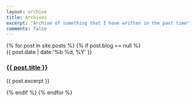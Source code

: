 ```yaml
---
layout: archive
title: Archives
excerpt: "Archive of something that I have written in the past time"
comments: false
---
```


<section class="timeline-section">
    <div class="timeline-items">
        {% for post in site.posts %} 
            {% if post.blog == null %}
            <div class="timeline-item">
                <div class="timeline-dot"></div>
                <div class="timeline-date">{{ post.date | date:'%b %d, %Y' }}</div>
                <div class="timeline-content">
                    <h3><a href="{{ site.url }}{{ post.url }}">{{ post.title }}</a></h3>
                    <p>{{ post.excerpt }}</p>
                </div>
            </div>
            {% endif %}
        {% endfor %}
    </div>
</section>